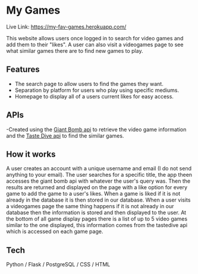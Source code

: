 # My Games

Live Link: https://my-fav-games.herokuapp.com/

This website allows users once logged in to search for video games and add them to their "likes". A user can also visit a videogames page to see what similar games there are to find new games to play.

## Features

-   The search page to allow users to find the games they want.
-   Separation by platform for users who play using specific mediums.
-   Homepage to display all of a users current likes for easy access.

## APIs

-Created using the [Giant Bomb api](https://www.giantbomb.com/api/) to retrieve the video game information and the [Taste Dive api](https://tastedive.com/read/api) to find the similar games.

## How it works

A user creates an account with a unique username and email (I do not send anything to your email). The user searches for a specific title, the app theen accesses the giant bomb api with whatever the user's query was. Then the results are returned and displayed on the page with a like option for every game to add the game to a user's likes. When a game is liked if it is not already in the database it is then stored in our database. When a user visits a videogames page the same thing happens if it is not already in our database then the information is stored and then displayed to the user. At the bottom of all game display pages there is a list of up to 5 video games similar to the one displayed, this information comes from the tastedive api which is accessed on each game page.

## Tech

Python / Flask / PostgreSQL / CSS / HTML
